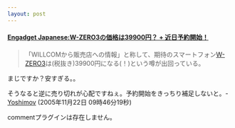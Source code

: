 ```yaml
---
layout: post
---
```

<h4><a href="http://japanese.engadget.com/2005/11/21/w-zero3-39900/">Engadget Japanese:W-ZERO3の価格は39900円？ + 近日予約開始！</a></h4>
<blockquote><p>「WILLCOMから販売店への情報」と称して、期待のスマートフォン<a href="/?page=SHARP+WS003SH" class="wikipage">W-ZERO3</a>は(税抜き)39900円になる(！)という噂が出回っている。</p>
</blockquote>
<p>まじですか？安すぎる。。</p>
<p>そうなると逆に売り切れが心配ですねぇ。予約開始をきっちり補足しないと。- <a href="/?page=Yoshimov" class="wikipage">Yoshimov</a> (2005年11月22日 09時46分19秒)</p>
<p><span class="error">commentプラグインは存在しません。</span> </p>
